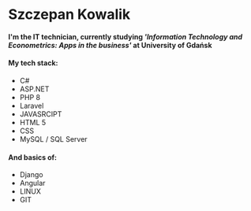 # Szczepan Kowalik

#### I'm the IT technician, currently studying   *'Information Technology and Econometrics: Apps in the business'*  at  University of Gdańsk
#### My tech stack:
  - C#
  - ASP.NET 
  - PHP 8
  - Laravel
  - JAVASRCIPT
  - HTML 5
  - CSS
  - MySQL / SQL Server
#### And basics of: 
  - Django
  - Angular
  - LINUX
  - GIT
